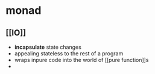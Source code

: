# monad
## [[IO]]

- **incapsulate** state changes
- appealing stateless to the rest of a program
- wraps inpure code into the world of [[pure function]]s
- 